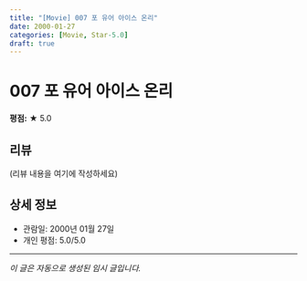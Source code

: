 ```yaml
---
title: "[Movie] 007 포 유어 아이스 온리"
date: 2000-01-27
categories: [Movie, Star-5.0]
draft: true
---
```


# 007 포 유어 아이스 온리

**평점:** ★ 5.0

## 리뷰

(리뷰 내용을 여기에 작성하세요)

## 상세 정보

- 관람일: 2000년 01월 27일
- 개인 평점: 5.0/5.0

---

*이 글은 자동으로 생성된 임시 글입니다.*
